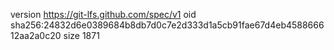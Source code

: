 version https://git-lfs.github.com/spec/v1
oid sha256:24832d6e0389684b8db7d0c7e2d333d1a5cb91fae67d4eb458866612aa2a0c20
size 1871
